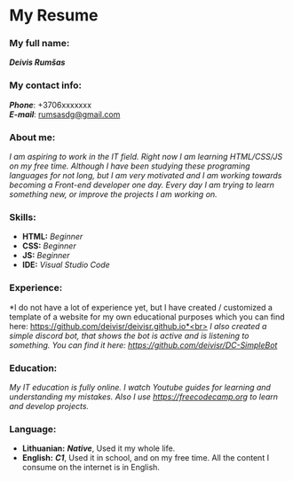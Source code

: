 # My Resume
### My full name:
  ***Deivis Rumšas***

### My contact info:
  ***Phone***: +3706xxxxxxx <br>
  ***E-mail***: rumsasdg@gmail.com

### About me:
  *I am aspiring to work in the IT field. Right now I am learning HTML/CSS/JS on my free time. Although I have been studying these programing languages for not long, but I am very motivated and I am working towards becoming a Front-end developer one day. Every day I am trying to learn something new, or improve the projects I am working on.*

### Skills:
  - **HTML:** *Beginner*<br>
  - **CSS:** *Beginner*<br>
  - **JS:** *Beginner*<br>
  - **IDE:** *Visual Studio Code*<br>
  
### Experience:
  *I do not have a lot of experience yet, but I have created / customized a template of a website for my own educational purposes which you can find here: https://github.com/deivisr/deivisr.github.io*<br>
  *I also created a simple discord bot, that shows the bot is active and is listening to something. You can find it here:
https://github.com/deivisr/DC-SimpleBot*

### Education:
  *My IT education is fully online. I watch Youtube guides for learning and understanding my mistakes. Also I use https://freecodecamp.org to learn and develop projects.*

### Language:
  - **Lithuanian:** ***Native***, Used it my whole life.<br>
  - **English:** ***C1***, Used it in school, and on my free time. All the content I consume on the internet is in English.

